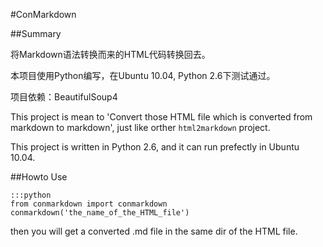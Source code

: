 #ConMarkdown

##Summary

将Markdown语法转换而来的HTML代码转换回去。

本项目使用Python编写，在Ubuntu 10.04, Python 2.6下测试通过。

项目依赖：BeautifulSoup4

This project is mean to 'Convert those HTML file which is converted from markdown to markdown', just like orther `html2markdown` project.

This project is written in Python 2.6, and it can run prefectly in Ubuntu 10.04.

##Howto Use

    :::python
    from conmarkdown import conmarkdown
    conmarkdown('the_name_of_the_HTML_file')

then you will get a converted .md file in the same dir of the HTML file.




